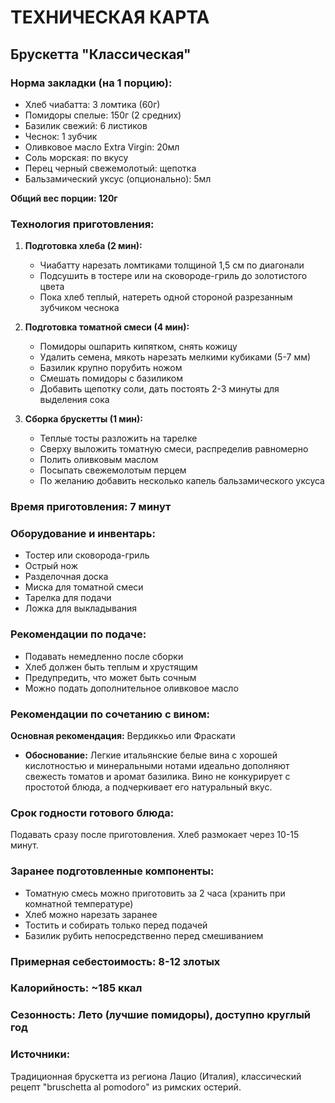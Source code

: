 # ТЕХНИЧЕСКАЯ КАРТА

## Брускетта "Классическая"

### Норма закладки (на 1 порцию):
- Хлеб чиабатта: 3 ломтика (60г)
- Помидоры спелые: 150г (2 средних)
- Базилик свежий: 6 листиков
- Чеснок: 1 зубчик
- Оливковое масло Extra Virgin: 20мл
- Соль морская: по вкусу
- Перец черный свежемолотый: щепотка
- Бальзамический уксус (опционально): 5мл

**Общий вес порции: 120г**

### Технология приготовления:

1. **Подготовка хлеба (2 мин):**
   - Чиабатту нарезать ломтиками толщиной 1,5 см по диагонали
   - Подсушить в тостере или на сковороде-гриль до золотистого цвета
   - Пока хлеб теплый, натереть одной стороной разрезанным зубчиком чеснока

2. **Подготовка томатной смеси (4 мин):**
   - Помидоры ошпарить кипятком, снять кожицу
   - Удалить семена, мякоть нарезать мелкими кубиками (5-7 мм)
   - Базилик крупно порубить ножом
   - Смешать помидоры с базиликом
   - Добавить щепотку соли, дать постоять 2-3 минуты для выделения сока

3. **Сборка брускетты (1 мин):**
   - Теплые тосты разложить на тарелке
   - Сверху выложить томатную смеси, распределив равномерно
   - Полить оливковым маслом
   - Посыпать свежемолотым перцем
   - По желанию добавить несколько капель бальзамического уксуса

### Время приготовления: 7 минут

### Оборудование и инвентарь:
- Тостер или сковорода-гриль
- Острый нож
- Разделочная доска
- Миска для томатной смеси
- Тарелка для подачи
- Ложка для выкладывания

### Рекомендации по подаче:
- Подавать немедленно после сборки
- Хлеб должен быть теплым и хрустящим
- Предупредить, что может быть сочным
- Можно подать дополнительное оливковое масло

### Рекомендации по сочетанию с вином:
**Основная рекомендация:** Вердиккьо или Фраскати
- **Обоснование:** Легкие итальянские белые вина с хорошей кислотностью и минеральными нотами идеально дополняют свежесть томатов и аромат базилика. Вино не конкурирует с простотой блюда, а подчеркивает его натуральный вкус.

### Срок годности готового блюда: 
Подавать сразу после приготовления. Хлеб размокает через 10-15 минут.

### Заранее подготовленные компоненты:
- Томатную смесь можно приготовить за 2 часа (хранить при комнатной температуре)
- Хлеб можно нарезать заранее
- Тостить и собирать только перед подачей
- Базилик рубить непосредственно перед смешиванием

### Примерная себестоимость: 8-12 злотых
### Калорийность: ~185 ккал
### Сезонность: Лето (лучшие помидоры), доступно круглый год

### Источники:
Традиционная брускетта из региона Лацио (Италия), классический рецепт "bruschetta al pomodoro" из римских остерий.